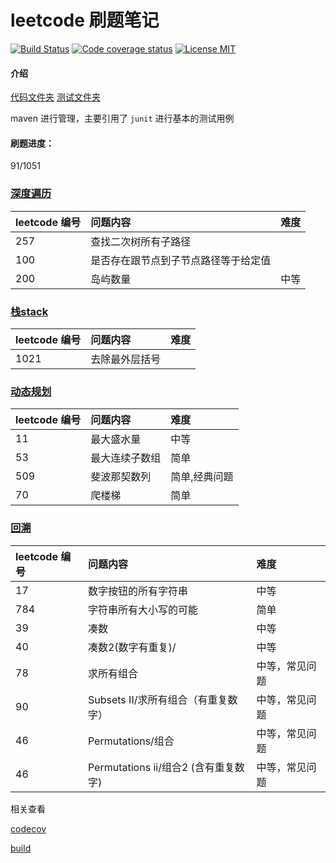 # leetcode 刷题笔记

<p align="center">

[![Build Status](https://travis-ci.org/songjiang951130/leetcode.svg?branch=master)](https://travis-ci.org/songjiang951130/leetcode)
[![Code coverage status](https://img.shields.io/codecov/c/github/songjiang951130/leetcode.svg?style=flat-square)](http://codecov.io/github/songjiang951130/leetcode)
[![License MIT](https://img.shields.io/badge/license-MIT-blue.svg?style=flat-square)](https://github.com/songjiang951130/leetcode/blob/master/LICENSE)
</p>

#### 介绍
[代码文件夹](/src/main/java)
[测试文件夹](/src/test/java)

maven 进行管理，主要引用了 ```junit``` 进行基本的测试用例

#### 刷题进度：
91/1051

### [深度遍历](/src/main/java/com/github/songjiang951130/leetcode/dfs)

| leetcode 编号 |问题内容      | 难度  | 
|:----------|:-------------|:---|
| 257 |  查找二次树所有子路径 | |
| 100 |  是否存在跟节点到子节点路径等于给定值   |  |
| 200 |  岛屿数量  |中等  |


### [栈stack](/src/main/java/com/github/songjiang951130/leetcode/stack)

| leetcode 编号 |问题内容      | 难度| 
|:----------|:-------------|:---|
| 1021 |  去除最外层括号 | |

### [动态规划](/src/main/java/com/github/songjiang951130/leetcode/dp)

| leetcode 编号 |问题内容      | 难度|
|:----------|:-------------|:----|
|11|最大盛水量|中等|
|53|最大连续子数组|简单|
|509|斐波那契数列|简单,经典问题|
|70|爬楼梯|简单|

### [回溯](/src/main/java/com/github/songjiang951130/leetcode/backtrack)
| leetcode 编号 |问题内容      | 难度|
|:----------|:-------------|:----|
|  17 | 数字按钮的所有字符串| 中等|
| 784 | 字符串所有大小写的可能| 简单|
|  39 | 凑数| 中等|
|  40 | 凑数2(数字有重复)/| 中等|
|  78 | 求所有组合|中等，常见问题|
|  90 | Subsets II/求所有组合（有重复数字）|中等，常见问题|
|  46 | Permutations/组合 |中等，常见问题|
|  46 | Permutations ii/组合2 (含有重复数字) |中等，常见问题|


相关查看

[codecov](https://codecov.io/gh/songjiang951130/leetcode)

[build](https://travis-ci.org/songjiang951130/leetcode)



